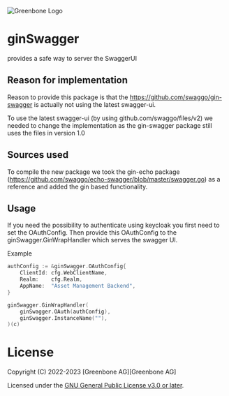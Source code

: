 ![Greenbone Logo](https://www.greenbone.net/wp-content/uploads/gb_new-logo_horizontal_rgb_small.png)

# ginSwagger

provides a safe way to server the SwaggerUI

## Reason for implementation
Reason to provide this package is that the https://github.com/swaggo/gin-swagger is actually not using the latest swagger-ui.

To use the latest swagger-ui (by using github.com/swaggo/files/v2) we needed to change the implementation as the gin-swagger package still uses the files in version 1.0

## Sources used
To compile the new package we took the gin-echo package (https://github.com/swaggo/echo-swagger/blob/master/swagger.go) as a reference and added the gin based functionality.


## Usage

If you need the possibility to authenticate using keycloak you first need to set the OAuthConfig.
Then provide this OAuthConfig to the ginSwagger.GinWrapHandler which serves the swagger UI.

Example
```go
authConfig := &ginSwagger.OAuthConfig{
    ClientId: cfg.WebClientName,
    Realm:    cfg.Realm,
    AppName:  "Asset Management Backend",
}

ginSwagger.GinWrapHandler(
    ginSwagger.OAuth(authConfig),
    ginSwagger.InstanceName(""),
)(c)
```

# License

Copyright (C) 2022-2023 [Greenbone AG][Greenbone AG]

Licensed under the [GNU General Public License v3.0 or later](../../LICENSE).